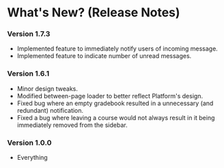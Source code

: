 # What's New? (Release Notes)


### Version 1.7.3
* Implemented feature to immediately notify users of incoming message.
* Implemented feature to indicate number of unread messages.

### Version 1.6.1
* Minor design tweaks.
* Modified between-page loader to better reflect Platform's design.
* Fixed bug where an empty gradebook resulted in a unnecessary (and redundant) notification.
* Fixed a bug where leaving a course would not always result in it being immediately removed from the sidebar.

### Version 1.0.0
* Everything
